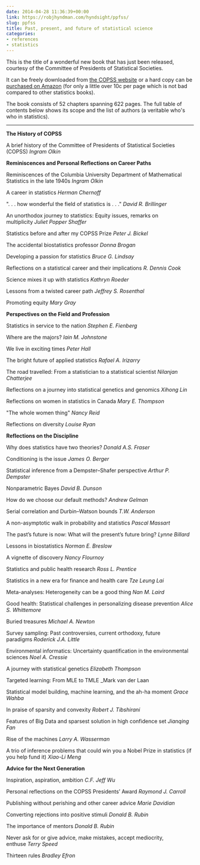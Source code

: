 ```yaml
---
date: 2014-04-28 11:36:39+00:00
link: https://robjhyndman.com/hyndsight/ppfss/
slug: ppfss
title: Past, present, and future of statistical science
categories:
- references
- statistics
---
```


This is the title of a wonderful new book that has just been released, courtesy of the Committee of Presidents of Statistical Societies.

It can be freely downloaded from [the COPSS website](http://nisla05.niss.org/copss/past-present-future-copss.pdf) or a hard copy can be [purchased on Amazon](http://www.amazon.com/Past-Present-Future-Statistical-Science/dp/1482204967?tag=otexts-20) (for only a little over 10c per page which is not bad compared to other statistics books).

The book consists of 52 chapters spanning 622 pages. The full table of contents below shows its scope and the list of authors (a veritable who's who in statistics).<!-- more -->



* * *



**The History of COPSS**

A brief history of the Committee of Presidents of Statistical Societies (COPSS) _Ingram Olkin_

**Reminiscences and Personal Reflections on Career Paths**

Reminiscences of the Columbia University Department of Mathematical Statistics in the late 1940s _Ingram Olkin_

A career in statistics _Herman Chernoff_

". . . how wonderful the field of statistics is . . ." _David R. Brillinger_

An unorthodox journey to statistics: Equity issues, remarks on multiplicity _Juliet Popper Shaffer_

Statistics before and after my COPSS Prize _Peter J. Bickel_

The accidental biostatistics professor _Donna Brogan_

Developing a passion for statistics _Bruce G. Lindsay_

Reflections on a statistical career and their implications _R. Dennis Cook_

Science mixes it up with statistics _Kathryn Roeder_

Lessons from a twisted career path _Jeffrey S. Rosenthal_

Promoting equity _Mary Gray_

**Perspectives on the Field and Profession**

Statistics in service to the nation _Stephen E. Fienberg_

Where are the majors? _Iain M. Johnstone_

We live in exciting times _Peter Hall_

The bright future of applied statistics _Rafael A. Irizarry_

The road travelled: From a statistician to a statistical scientist _Nilanjan Chatterjee_

Reflections on a journey into statistical genetics and genomics _Xihong Lin_

Reflections on women in statistics in Canada _Mary E. Thompson_

"The whole women thing" _Nancy Reid_

Reflections on diversity _Louise Ryan_

**Reflections on the Discipline**

Why does statistics have two theories? _Donald A.S. Fraser_

Conditioning is the issue _James O. Berger_

Statistical inference from a Dempster–Shafer perspective _Arthur P. Dempster_

Nonparametric Bayes _David B. Dunson_

How do we choose our default methods? _Andrew Gelman_

Serial correlation and Durbin–Watson bounds _T.W. Anderson_

A non-asymptotic walk in probability and statistics _Pascal Massart_

The past’s future is now: What will the present’s future bring? _Lynne Billard_

Lessons in biostatistics _Norman E. Breslow_

A vignette of discovery _Nancy Flournoy_

Statistics and public health research _Ross L. Prentice_

Statistics in a new era for finance and health care _Tze Leung Lai_

Meta-analyses: Heterogeneity can be a good thing _Nan M. Laird_

Good health: Statistical challenges in personalizing disease prevention _Alice S. Whittemore_

Buried treasures _Michael A. Newton_

Survey sampling: Past controversies, current orthodoxy, future paradigms _Roderick J.A. Little_

Environmental informatics: Uncertainty quantification in the environmental sciences _Noel A. Cressie_

A journey with statistical genetics _Elizabeth Thompson_

Targeted learning: From MLE to TMLE _Mark van der Laan

Statistical model building, machine learning, and the ah-ha moment _Grace Wahba_

In praise of sparsity and convexity _Robert J. Tibshirani_

Features of Big Data and sparsest solution in high confidence set _Jianqing Fan_

Rise of the machines _Larry A. Wasserman_

A trio of inference problems that could win you a Nobel Prize in statistics (if you help fund it) _Xiao-Li Meng_

**Advice for the Next Generation**

Inspiration, aspiration, ambition _C.F. Jeff Wu_

Personal reflections on the COPSS Presidents’ Award _Raymond J. Carroll_

Publishing without perishing and other career advice _Marie Davidian_

Converting rejections into positive stimuli _Donald B. Rubin_

The importance of mentors _Donald B. Rubin_

Never ask for or give advice, make mistakes, accept mediocrity, enthuse _Terry Speed_

Thirteen rules _Bradley Efron_
